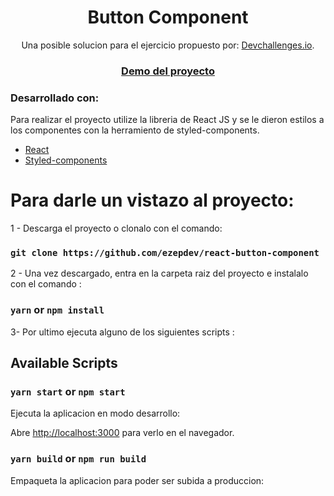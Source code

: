 <h1 align="center">Button Component</h1>

<div align="center">
   Una posible solucion para el ejercicio propuesto por: <a href="http://devchallenges.io" target="_blank">Devchallenges.io</a>.
</div>

<div align="center">
  <h3>
    <a href="https://react-button-component-green.vercel.app/">
      Demo del proyecto
    </a>
  </h3>
</div>

### Desarrollado con:

Para realizar el proyecto utilize la libreria de React JS y se le dieron estilos a los componentes con la herramiento de styled-components.

- [React](https://reactjs.org/)
- [Styled-components](https://styled-components.com/)

# Para darle un vistazo al proyecto: 

1 - Descarga el proyecto o clonalo con el comando: 
### `git clone https://github.com/ezepdev/react-button-component `

2 - Una vez descargado, entra en la carpeta raiz del proyecto e instalalo con el comando :
### `yarn` or `npm install`

3- Por ultimo ejecuta alguno de los siguientes scripts :

## Available Scripts

### `yarn start` or `npm start`

Ejecuta la aplicacion en modo desarrollo:

Abre [http://localhost:3000](http://localhost:3000) para verlo en el navegador.

### `yarn build` or `npm run build`

Empaqueta la aplicacion para poder ser subida a produccion:
